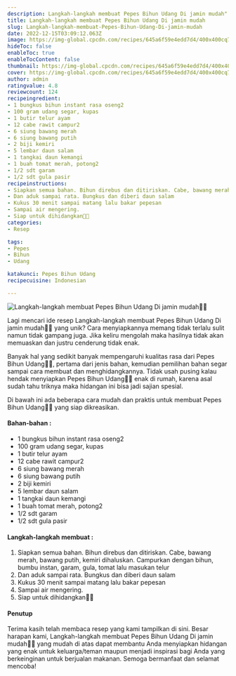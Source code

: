 ```yaml
---
description: Langkah-langkah membuat Pepes Bihun Udang Di jamin mudah"
title: Langkah-langkah membuat Pepes Bihun Udang Di jamin mudah
slug: Langkah-langkah-membuat-Pepes-Bihun-Udang-Di-jamin-mudah
date: 2022-12-15T03:09:12.063Z
image: https://img-global.cpcdn.com/recipes/645a6f59e4edd7d4/400x400cq70/photo.jpg
hideToc: false
enableToc: true
enableTocContent: false
thumbnail: https://img-global.cpcdn.com/recipes/645a6f59e4edd7d4/400x400cq70/photo.jpg
cover: https://img-global.cpcdn.com/recipes/645a6f59e4edd7d4/400x400cq70/photo.jpg
author: admin
ratingvalue: 4.8
reviewcount: 124
recipeingredient:
- 1 bungkus bihun instant rasa oseng2
- 100 gram udang segar, kupas
- 1 butir telur ayam
- 12 cabe rawit campur2
- 6 siung bawang merah
- 6 siung bawang putih
- 2 biji kemiri
- 5 lembar daun salam
- 1 tangkai daun kemangi
- 1 buah tomat merah, potong2
- 1/2 sdt garam
- 1/2 sdt gula pasir
recipeinstructions:
- Siapkan semua bahan. Bihun direbus dan ditiriskan. Cabe, bawang merah, bawang putih, kemiri dihaluskan. Campurkan dengan bihun, bumbu instan, garam, gula, tomat lalu masukan telur
- Dan aduk sampai rata. Bungkus dan diberi daun salam
- Kukus 30 menit sampai matang lalu bakar pepesan
- Sampai air mengering.
- Siap untuk dihidangkan🥰😋
categories:
- Resep

tags:
- Pepes
- Bihun
- Udang

katakunci: Pepes Bihun Udang
recipecuisine: Indonesian

---
```


![Langkah-langkah membuat Pepes Bihun Udang Di jamin mudah👩‍🍳](https://img-global.cpcdn.com/recipes/645a6f59e4edd7d4/400x400cq70/photo.jpg)

Lagi mencari ide resep Langkah-langkah membuat Pepes Bihun Udang Di jamin mudah👩‍🍳 yang unik? Cara menyiapkannya memang tidak terlalu sulit namun tidak gampang juga. Jika keliru mengolah maka hasilnya tidak akan memuaskan dan justru cenderung tidak enak.

Banyak hal yang sedikit banyak mempengaruhi kualitas rasa dari Pepes Bihun Udang👩‍🍳, pertama dari jenis bahan, kemudian pemilihan bahan segar sampai cara membuat dan menghidangkannya. Tidak usah pusing kalau hendak menyiapkan Pepes Bihun Udang👩‍🍳 enak di rumah, karena asal sudah tahu triknya maka hidangan ini bisa jadi sajian spesial.

Di bawah ini ada beberapa cara mudah dan praktis untuk membuat Pepes Bihun Udang👩‍🍳 yang siap dikreasikan.

<!--inarticleads1-->

#### Bahan-bahan :

- 1 bungkus bihun instant rasa oseng2
- 100 gram udang segar, kupas
- 1 butir telur ayam
- 12 cabe rawit campur2
- 6 siung bawang merah
- 6 siung bawang putih
- 2 biji kemiri
- 5 lembar daun salam
- 1 tangkai daun kemangi
- 1 buah tomat merah, potong2
- 1/2 sdt garam
- 1/2 sdt gula pasir

<!--inarticleads2-->

#### Langkah-langkah membuat :

1. Siapkan semua bahan. Bihun direbus dan ditiriskan. Cabe, bawang merah, bawang putih, kemiri dihaluskan. Campurkan dengan bihun, bumbu instan, garam, gula, tomat lalu masukan telur
1. Dan aduk sampai rata. Bungkus dan diberi daun salam
1. Kukus 30 menit sampai matang lalu bakar pepesan
1. Sampai air mengering.
1. Siap untuk dihidangkan🥰😋

#### Penutup

Terima kasih telah membaca resep yang kami tampilkan di sini. Besar harapan kami, Langkah-langkah membuat Pepes Bihun Udang Di jamin mudah👩‍🍳 yang mudah di atas dapat membantu Anda menyiapkan hidangan yang enak untuk keluarga/teman maupun menjadi inspirasi bagi Anda yang berkeinginan untuk berjualan makanan. Semoga bermanfaat dan selamat mencoba!